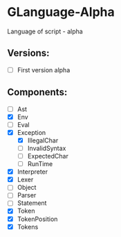 # GLanguage-Alpha
Language of script - alpha


## Versions:
- [ ] First version alpha

## Components:
- [ ] Ast
- [x] Env
- [ ] Eval
- [x] Exception
  - [x] IllegalChar
  - [ ] InvalidSyntax
  - [ ] ExpectedChar
  - [ ] RunTime
- [x] Interpreter
- [x] Lexer
- [ ] Object
- [ ] Parser
- [ ] Statement
- [x] Token
- [x] TokenPosition
- [x] Tokens
